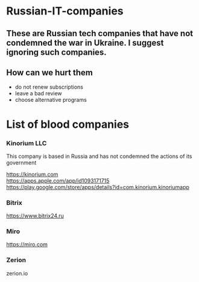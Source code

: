# Russian-IT-companies

## These are Russian tech companies that have not condemned the war in Ukraine. I suggest ignoring such companies.

## How can we hurt them
- do not renew subscriptions
- leave a bad review
- choose alternative programs 


# List of blood companies

### Kinorium LLC
This company is based in Russia and has not condemned the actions of its government

https://kinorium.com  
https://apps.apple.com/app/id1093171715   
https://play.google.com/store/apps/details?id=com.kinorium.kinoriumapp 

### Bitrix 
https://www.bitrix24.ru 

### Miro 
https://miro.com 

### Zerion 
zerion.io 


